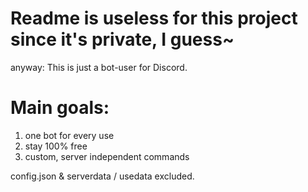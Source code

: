 # Readme is useless for this project since it's private, I guess~

anyway:
This is just a bot-user for Discord.

# Main goals:
1. one bot for every use
2. stay 100% free
3. custom, server independent commands


config.json & serverdata / usedata excluded.
